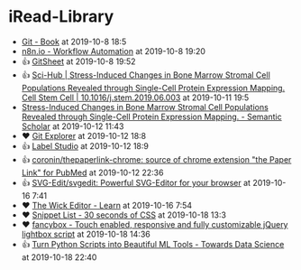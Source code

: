 # iRead-Library

 - [Git - Book](https://git-scm.com/book/en/v2) at 2019-10-8 18:5
 - [n8n.io - Workflow Automation](https://n8n.io/) at 2019-10-8 19:20
 - :+1: [GitSheet](https://gitsheet.wtf/) at 2019-10-8 19:52
 - :+1: [Sci-Hub | Stress-Induced Changes in Bone Marrow Stromal Cell Populations Revealed through Single-Cell Protein Expression Mapping. Cell Stem Cell | 10.1016/j.stem.2019.06.003](https://sci-hub.se/https%3A%2F%2Fwww.sciencedirect.com%2Fscience%2Farticle%2Fabs%2Fpii%2FS193459091930267X%3Fvia%253Dihub) at 2019-10-11 19:5
 - [Stress-Induced Changes in Bone Marrow Stromal Cell Populations Revealed through Single-Cell Protein Expression Mapping. - Semantic Scholar](https://www.semanticscholar.org/paper/Stress-Induced-Changes-in-Bone-Marrow-Stromal-Cell-Severe-Karabacak/93a470fba8ba57c077bc4ba29d9e33629dab8c5d) at 2019-10-12 11:43
 - :heart: [Git Explorer](https://gitexplorer.com/) at 2019-10-12 18:8
 - :+1: [Label Studio](https://labelstud.io/) at 2019-10-12 18:9
 - :+1: [coronin/thepaperlink-chrome: source of chrome extension "the Paper Link" for PubMed](https://github.com/coronin/thepaperlink-chrome) at 2019-10-12 22:36
 - :+1: [SVG-Edit/svgedit: Powerful SVG-Editor for your browser](https://github.com/SVG-Edit/svgedit) at 2019-10-16 7:41
 - :heart: [The Wick Editor - Learn](https://www.wickeditor.com/index.html#/learn/) at 2019-10-16 7:54
 - :heart: [Snippet List - 30 seconds of CSS](https://css.30secondsofcode.org/) at 2019-10-18 13:3
 - :heart: [fancybox - Touch enabled, responsive and fully customizable jQuery lightbox script](http://fancyapps.com/fancybox/3/) at 2019-10-18 14:36
 - :+1: [Turn Python Scripts into Beautiful ML Tools - Towards Data Science](https://towardsdatascience.com/coding-ml-tools-like-you-code-ml-models-ddba3357eace) at 2019-10-18 22:40